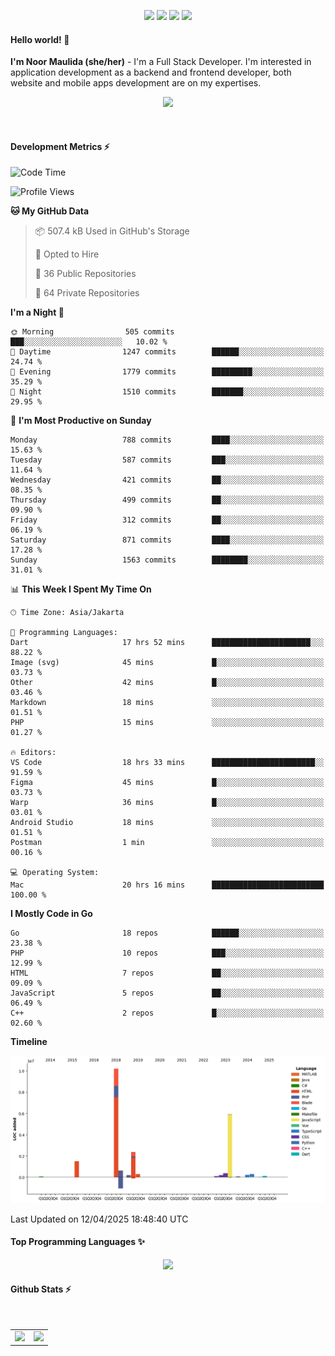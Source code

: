 <p align="center">
  <img src="https://dev.discordprofiles.me/badge/status/814439552055771206?simple=true">
  <img src="https://dev.discordprofiles.me/badge/playing/814439552055771206">
  <img src="https://dev.discordprofiles.me/badge/vscode/814439552055771206">
  <img src="https://dev.discordprofiles.me/badge/spotify/814439552055771206">
</p>

#### Hello world! 👋
**I'm Noor Maulida (she/her)** - I'm a Full Stack Developer. I'm interested in application development as a backend and frontend developer, both website and mobile apps development are on my expertises.

<p align="center">
  <img src="https://skillicons.dev/icons?i=go,laravel,nodejs,vue,react,flutter,python,mongodb,docker,aws,gcp" />
</p>
<br>

#### Development Metrics ⚡
<!--START_SECTION:waka-->
![Code Time](http://img.shields.io/badge/Code%20Time-890%20hrs%2049%20mins-blue)

![Profile Views](http://img.shields.io/badge/Profile%20Views-3-blue)

**🐱 My GitHub Data** 

> 📦 507.4 kB Used in GitHub's Storage 
 > 
> 💼 Opted to Hire
 > 
> 📜 36 Public Repositories 
 > 
> 🔑 64 Private Repositories 
 > 
**I'm a Night 🦉** 

```text
🌞 Morning                505 commits         ███░░░░░░░░░░░░░░░░░░░░░░   10.02 % 
🌆 Daytime                1247 commits        ██████░░░░░░░░░░░░░░░░░░░   24.74 % 
🌃 Evening                1779 commits        █████████░░░░░░░░░░░░░░░░   35.29 % 
🌙 Night                  1510 commits        ███████░░░░░░░░░░░░░░░░░░   29.95 % 
```
📅 **I'm Most Productive on Sunday** 

```text
Monday                   788 commits         ████░░░░░░░░░░░░░░░░░░░░░   15.63 % 
Tuesday                  587 commits         ███░░░░░░░░░░░░░░░░░░░░░░   11.64 % 
Wednesday                421 commits         ██░░░░░░░░░░░░░░░░░░░░░░░   08.35 % 
Thursday                 499 commits         ██░░░░░░░░░░░░░░░░░░░░░░░   09.90 % 
Friday                   312 commits         ██░░░░░░░░░░░░░░░░░░░░░░░   06.19 % 
Saturday                 871 commits         ████░░░░░░░░░░░░░░░░░░░░░   17.28 % 
Sunday                   1563 commits        ████████░░░░░░░░░░░░░░░░░   31.01 % 
```


📊 **This Week I Spent My Time On** 

```text
🕑︎ Time Zone: Asia/Jakarta

💬 Programming Languages: 
Dart                     17 hrs 52 mins      ██████████████████████░░░   88.22 % 
Image (svg)              45 mins             █░░░░░░░░░░░░░░░░░░░░░░░░   03.73 % 
Other                    42 mins             █░░░░░░░░░░░░░░░░░░░░░░░░   03.46 % 
Markdown                 18 mins             ░░░░░░░░░░░░░░░░░░░░░░░░░   01.51 % 
PHP                      15 mins             ░░░░░░░░░░░░░░░░░░░░░░░░░   01.27 % 

🔥 Editors: 
VS Code                  18 hrs 33 mins      ███████████████████████░░   91.59 % 
Figma                    45 mins             █░░░░░░░░░░░░░░░░░░░░░░░░   03.73 % 
Warp                     36 mins             █░░░░░░░░░░░░░░░░░░░░░░░░   03.01 % 
Android Studio           18 mins             ░░░░░░░░░░░░░░░░░░░░░░░░░   01.51 % 
Postman                  1 min               ░░░░░░░░░░░░░░░░░░░░░░░░░   00.16 % 

💻 Operating System: 
Mac                      20 hrs 16 mins      █████████████████████████   100.00 % 
```

**I Mostly Code in Go** 

```text
Go                       18 repos            ██████░░░░░░░░░░░░░░░░░░░   23.38 % 
PHP                      10 repos            ███░░░░░░░░░░░░░░░░░░░░░░   12.99 % 
HTML                     7 repos             ██░░░░░░░░░░░░░░░░░░░░░░░   09.09 % 
JavaScript               5 repos             ██░░░░░░░░░░░░░░░░░░░░░░░   06.49 % 
C++                      2 repos             █░░░░░░░░░░░░░░░░░░░░░░░░   02.60 % 
```



**Timeline**

![Lines of Code chart](https://raw.githubusercontent.com/noormaulida/noormaulida/main/assets/bar_graph.png)


 Last Updated on 12/04/2025 18:48:40 UTC
<!--END_SECTION:waka-->

#### Top Programming Languages ✨
<p align="center">
  <img src="https://api.githubtrends.io/user/svg/noormaulida/langs?time_range=one_year&include_private=true&compact=true&theme=dark" />
</p>

#### Github Stats ⚡
<p align="center">
  <table>
    <tr>
      <td>
        <img src="https://github-readme-streak-stats.herokuapp.com?user=noormaulida&theme=react&hide_border=true&mode=weekly" height="180" />
      </td>
      <td>
        <img src="https://github-readme-stats.vercel.app/api?username=noormaulida&theme=react&count_private=true&hide_border=true&line_height=20" height="180"/>
      </td>
    </tr>
</p>
<br>
